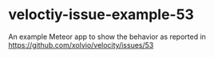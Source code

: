 veloctiy-issue-example-53
=========================

An example Meteor app to show the behavior as reported in https://github.com/xolvio/velocity/issues/53
